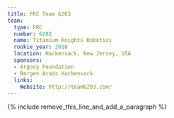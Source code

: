 ```yaml
---
title: FRC Team 6203
team:
  type: FRC
  number: 6203
  name: Titanium Knights Robotics
  rookie_year: 2016
  location: Hackensack, New Jersey, USA
  sponsors:
  - Argosy Foundation
  - Bergen Acads Hackensack
  links:
    Website: http://team6203.com/
---
```


{% include remove_this_line_and_add_a_paragraph %}